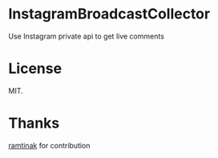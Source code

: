 # InstagramBroadcastCollector
Use Instagram private api to get live comments

# License
MIT.

# Thanks
[ramtinak](https://github.com/ramtinak/InstagramApiSharp) for contribution
